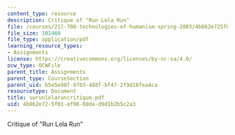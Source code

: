 ```yaml
---
content_type: resource
description: Critique of "Run Lola Run"
file: /courses/21l-708-technologies-of-humanism-spring-2003/4b862e725f01af9880dad9d1b2b5c2a3_swrunlolaruncritique.pdf
file_size: 101460
file_type: application/pdf
learning_resource_types:
- Assignments
license: https://creativecommons.org/licenses/by-nc-sa/4.0/
ocw_type: OCWFile
parent_title: Assignments
parent_type: CourseSection
parent_uid: b5e5e98f-97b3-488f-bf47-2f9d18fea4ca
resourcetype: Document
title: swrunlolaruncritique.pdf
uid: 4b862e72-5f01-af98-80da-d9d1b2b5c2a3
---
```

Critique of "Run Lola Run"